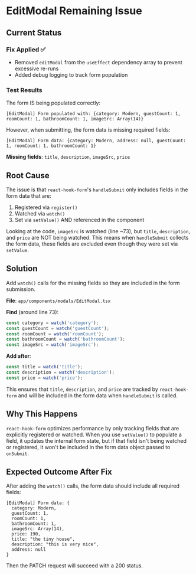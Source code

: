 # EditModal Remaining Issue

## Current Status

### Fix Applied ✅
- Removed `editModal` from the `useEffect` dependency array to prevent excessive re-runs
- Added debug logging to track form population

### Test Results
The form IS being populated correctly:
```
[EditModal] Form populated with: {category: Modern, guestCount: 1, roomCount: 1, bathroomCount: 1, imageSrc: Array(14)}
```

However, when submitting, the form data is missing required fields:
```
[EditModal] Form data: {category: Modern, address: null, guestCount: 1, roomCount: 1, bathroomCount: 1}
```

**Missing fields**: `title`, `description`, `imageSrc`, `price`

## Root Cause

The issue is that `react-hook-form`'s `handleSubmit` only includes fields in the form data that are:
1. Registered via `register()`
2. Watched via `watch()`
3. Set via `setValue()` AND referenced in the component

Looking at the code, `imageSrc` is watched (line ~73), but `title`, `description`, and `price` are NOT being watched. This means when `handleSubmit` collects the form data, these fields are excluded even though they were set via `setValue`.

## Solution

Add `watch()` calls for the missing fields so they are included in the form submission.

**File**: `app/components/modals/EditModal.tsx`

**Find** (around line 73):
```typescript
const category = watch('category');
const guestCount = watch('guestCount');
const roomCount = watch('roomCount');
const bathroomCount = watch('bathroomCount');
const imageSrc = watch('imageSrc');
```

**Add after**:
```typescript
const title = watch('title');
const description = watch('description');
const price = watch('price');
```

This ensures that `title`, `description`, and `price` are tracked by `react-hook-form` and will be included in the form data when `handleSubmit` is called.

## Why This Happens

`react-hook-form` optimizes performance by only tracking fields that are explicitly registered or watched. When you use `setValue()` to populate a field, it updates the internal form state, but if that field isn't being watched or registered, it won't be included in the form data object passed to `onSubmit`.

## Expected Outcome After Fix

After adding the `watch()` calls, the form data should include all required fields:
```
[EditModal] Form data: {
  category: Modern,
  guestCount: 1,
  roomCount: 1,
  bathroomCount: 1,
  imageSrc: Array(14),
  price: 190,
  title: "the tiny house",
  description: "this is very nice",
  address: null
}
```

Then the PATCH request will succeed with a 200 status.
